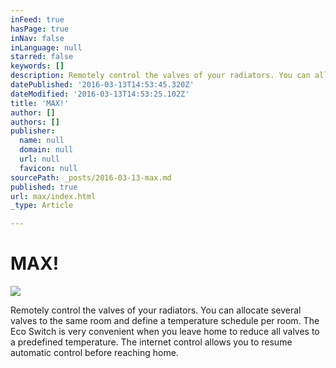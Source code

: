 ```yaml
---
inFeed: true
hasPage: true
inNav: false
inLanguage: null
starred: false
keywords: []
description: Remotely control the valves of your radiators. You can allocate several valves to the same room and define a temperature schedule per room. The Eco Switch is very convenient when you leave home to reduce all valves to a predefined temperature. The internet control allows you to resume automatic control before reaching home.
datePublished: '2016-03-13T14:53:45.320Z'
dateModified: '2016-03-13T14:53:25.102Z'
title: 'MAX!'
author: []
authors: []
publisher:
  name: null
  domain: null
  url: null
  favicon: null
sourcePath: _posts/2016-03-13-max.md
published: true
url: max/index.html
_type: Article

---
```

# MAX!
![](https://the-grid-user-content.s3-us-west-2.amazonaws.com/a8a80138-e9e6-408b-b5e3-8d1c2b34c4e4.jpg)

Remotely control the valves of your radiators. You can allocate several valves to the same room and define a temperature schedule per room. The Eco Switch is very convenient when you leave home to reduce all valves to a predefined temperature. The internet control allows you to resume automatic control before reaching home.